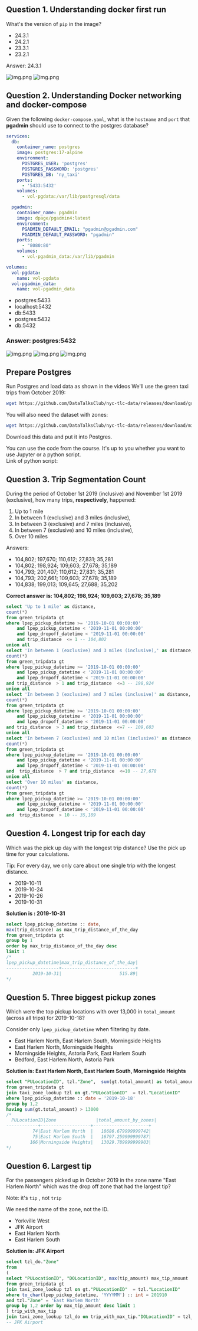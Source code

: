 
## Question 1. Understanding docker first run

What's the version of `pip` in the image?

- 24.3.1
- 24.2.1
- 23.3.1
- 23.2.1

Answer: 24.3.1 

![img.png](hw_images/hw1_python3128_pull.png)
![img.png](hw_images/HW1_pip_version.png)

## Question 2. Understanding Docker networking and docker-compose

Given the following `docker-compose.yaml`, what is the `hostname` and `port` that **pgadmin** should use to connect to the postgres database?

```yaml
services:
  db:
    container_name: postgres
    image: postgres:17-alpine
    environment:
      POSTGRES_USER: 'postgres'
      POSTGRES_PASSWORD: 'postgres'
      POSTGRES_DB: 'ny_taxi'
    ports:
      - '5433:5432'
    volumes:
      - vol-pgdata:/var/lib/postgresql/data

  pgadmin:
    container_name: pgadmin
    image: dpage/pgadmin4:latest
    environment:
      PGADMIN_DEFAULT_EMAIL: "pgadmin@pgadmin.com"
      PGADMIN_DEFAULT_PASSWORD: "pgadmin"
    ports:
      - "8080:80"
    volumes:
      - vol-pgadmin_data:/var/lib/pgadmin  

volumes:
  vol-pgdata:
    name: vol-pgdata
  vol-pgadmin_data:
    name: vol-pgadmin_data
```

- postgres:5433
- localhost:5432
- db:5433
- postgres:5432
- db:5432

### Answer: postgres:5432 

![img.png](hw_images/hw1-docker-compose.png)
![img.png](hw_images/hw1-docker-ps.png)
![img.png](hw_images/hw1-postgres-host.png)

##  Prepare Postgres

Run Postgres and load data as shown in the videos
We'll use the green taxi trips from October 2019:

```bash
wget https://github.com/DataTalksClub/nyc-tlc-data/releases/download/green/green_tripdata_2019-10.csv.gz
```

You will also need the dataset with zones:

```bash
wget https://github.com/DataTalksClub/nyc-tlc-data/releases/download/misc/taxi_zone_lookup.csv
```

Download this data and put it into Postgres.

You can use the code from the course. It's up to you whether
you want to use Jupyter or a python script.  
Link of python script: 


## Question 3. Trip Segmentation Count

During the period of October 1st 2019 (inclusive) and November 1st 2019 (exclusive), how many trips, **respectively**, happened:
1. Up to 1 mile
2. In between 1 (exclusive) and 3 miles (inclusive),
3. In between 3 (exclusive) and 7 miles (inclusive),
4. In between 7 (exclusive) and 10 miles (inclusive),
5. Over 10 miles 

Answers:

- 104,802;  197,670;  110,612;  27,831;  35,281
- 104,802;  198,924;  109,603;  27,678;  35,189
- 104,793;  201,407;  110,612;  27,831;  35,281
- 104,793;  202,661;  109,603;  27,678;  35,189
- 104,838;  199,013;  109,645;  27,688;  35,202

**Correct answer is: 104,802;  198,924;  109,603;  27,678;  35,189**

```sql
select 'Up to 1 mile' as distance,
count(*) 
from green_tripdata gt
where lpep_pickup_datetime >= '2019-10-01 00:00:00'  
	and lpep_pickup_datetime < '2019-11-01 00:00:00'
	and lpep_dropoff_datetime < '2019-11-01 00:00:00' 
	and trip_distance  <= 1 -- 104,802
union all
select 'In between 1 (exclusive) and 3 miles (inclusive),' as distance,
count(*) 
from green_tripdata gt
where lpep_pickup_datetime >= '2019-10-01 00:00:00'  
	and lpep_pickup_datetime < '2019-11-01 00:00:00'
	and lpep_dropoff_datetime < '2019-11-01 00:00:00' 
and trip_distance  > 1 and trip_distance  <=3 -- 198,924
union all
select 'In between 3 (exclusive) and 7 miles (inclusive)' as distance,
count(*) 
from green_tripdata gt
where lpep_pickup_datetime >= '2019-10-01 00:00:00'  
	and lpep_pickup_datetime < '2019-11-01 00:00:00'
	and lpep_dropoff_datetime < '2019-11-01 00:00:00' 
and trip_distance  > 3 and trip_distance  <=7 -- 109,603
union all
select 'In between 7 (exclusive) and 10 miles (inclusive)' as distance,
count(*) 
from green_tripdata gt
where lpep_pickup_datetime >= '2019-10-01 00:00:00'  
	and lpep_pickup_datetime < '2019-11-01 00:00:00'	
	and lpep_dropoff_datetime < '2019-11-01 00:00:00' 
and  trip_distance  > 7 and trip_distance  <=10 -- 27,678
union all
select 'Over 10 miles' as distance,
count(*) 
from green_tripdata gt
where lpep_pickup_datetime >= '2019-10-01 00:00:00'  
	and lpep_pickup_datetime < '2019-11-01 00:00:00'
	and lpep_dropoff_datetime < '2019-11-01 00:00:00' 
and  trip_distance  > 10 -- 35,189
```

## Question 4. Longest trip for each day

Which was the pick up day with the longest trip distance?
Use the pick up time for your calculations.

Tip: For every day, we only care about one single trip with the longest distance. 

- 2019-10-11
- 2019-10-24
- 2019-10-26
- 2019-10-31

**Solution is : 2019-10-31**

```sql
select lpep_pickup_datetime :: date, 
max(trip_distance) as max_trip_distance_of_the_day
from green_tripdata gt 
group by 1
order by max_trip_distance_of_the_day desc
limit 1
/*
lpep_pickup_datetime|max_trip_distance_of_the_day|
--------------------+----------------------------+
          2019-10-31|                      515.89|
*/   
```

## Question 5. Three biggest pickup zones

Which were the top pickup locations with over 13,000 in
`total_amount` (across all trips) for 2019-10-18?

Consider only `lpep_pickup_datetime` when filtering by date.
 
- East Harlem North, East Harlem South, Morningside Heights
- East Harlem North, Morningside Heights
- Morningside Heights, Astoria Park, East Harlem South
- Bedford, East Harlem North, Astoria Park

**Solution is: East Harlem North, East Harlem South, Morningside Heights**

```sql
select "PULocationID", tzl."Zone",  sum(gt.total_amount) as total_amount_by_zones 
from green_tripdata gt 
join taxi_zone_lookup tzl on gt."PULocationID"  = tzl."LocationID" 
where lpep_pickup_datetime :: date = '2019-10-18'
group by 1,2
having sum(gt.total_amount) > 13000
/*
  PULocationID|Zone               |total_amount_by_zones|
------------+-------------------+---------------------+
          74|East Harlem North  |   18686.679999999742|
          75|East Harlem South  |   16797.259999999787|
         166|Morningside Heights|   13029.789999999903|
*/ 
```

## Question 6. Largest tip

For the passengers picked up in October 2019 in the zone
name "East Harlem North" which was the drop off zone that had
the largest tip?

Note: it's `tip` , not `trip`

We need the name of the zone, not the ID.

- Yorkville West
- JFK Airport
- East Harlem North
- East Harlem South

**Solution is: JFK Airport**

```sql
select tzl_do."Zone"
from
(
select "PULocationID", "DOLocationID", max(tip_amount) max_tip_amount
from green_tripdata gt 
join taxi_zone_lookup tzl on gt."PULocationID"  = tzl."LocationID" 
where to_char(lpep_pickup_datetime, 'YYYYMM') :: int = 201910
and tzl."Zone" = 'East Harlem North'
group by 1,2 order by max_tip_amount desc limit 1
) trip_with_max_tip
join taxi_zone_lookup tzl_do on trip_with_max_tip."DOLocationID" = tzl_do."LocationID"
-- JFK Airport
```